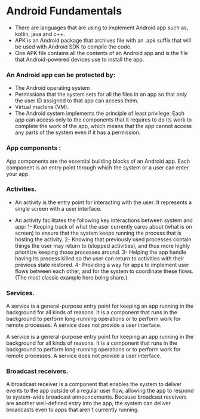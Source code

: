 # Android Fundamentals
* There are languages that are using to implement Android app such as, kotlin, java and c++.
* APK is an Android package that archives file with an .apk suffix that will be used with Android SDK to compile the code.
* One APK file contains all the contents of an Android app and is the file that Android-powered devices use to install the app.
### An Android app can be protected by:
* The Android operating system
* Permissions that the system sets for all the files in an app so that only the user ID assigned to that app can access them.
* Virtual machine (VM).
* The Android system implements the principle of least privilege:
Each app can access only to the components that it requires to do its work to complete the work of the app, which means that the app cannot access any parts of the system even if it has a permission.

### App components :
App components are the essential building blocks of an Android app. Each component is an entry point through which the system or a user can enter your app.

### Activities.
* An activity is the entry point for interacting with the user. It represents a single screen with a user interface.

* An activity facilitates the following key interactions between system and app:
1- Keeping track of what the user currently cares about (what is on screen) to ensure that the system keeps running the process that is hosting the activity.
2- Knowing that previously used processes contain things the user may return to (stopped activities), and thus more highly prioritize keeping those processes around.
3- Helping the app handle having its process killed so the user can return to activities with their previous state restored.
4- Providing a way for apps to implement user flows between each other, and for the system to coordinate these flows. (The most classic example here being share.)

### Services.
A service is a general-purpose entry point for keeping an app running in the background for all kinds of reasons. It is a component that runs in the background to perform long-running operations or to perform work for remote processes. A service does not provide a user interface.

A service is a general-purpose entry point for keeping an app running in the background for all kinds of reasons. It is a component that runs in the background to perform long-running operations or to perform work for remote processes. A service does not provide a user interface.

### Broadcast receivers.

A broadcast receiver is a component that enables the system to deliver events to the app outside of a regular user flow, allowing the app to respond to system-wide broadcast announcements. Because broadcast receivers are another well-defined entry into the app, the system can deliver broadcasts even to apps that aren't currently running.